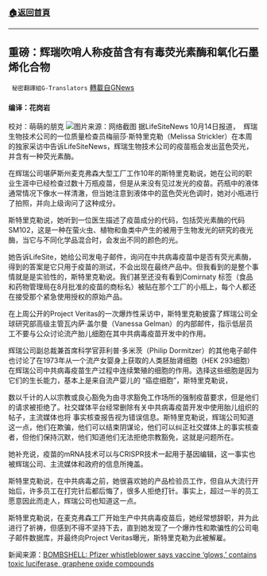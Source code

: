 ###  [:house:返回首頁](https://github.com/ourhimalayas/txt)
---


## 重磅：辉瑞吹哨人称疫苗含有有毒荧光素酶和氧化石墨烯化合物
` 秘密翻譯組G-Translators` [轉載自GNews](https://gnews.org/zh-hans/1598853/)

#### 编译：花岗岩
校对：萌萌的朋克
![](https://assets.gnews.org/wp-content/uploads/2021/10/3-51.jpg)图片来源：网络截图
据LifeSiteNews 10月14日报道，  辉瑞生物技术公司的一位质量检查员梅丽莎·斯特里克勒（Melissa Strickler）在本周的独家采访中告诉LifeSiteNews，辉瑞生物技术公司的疫苗瓶会发出蓝色荧光，并含有一种荧光素酶。

在辉瑞公司堪萨斯州麦克弗森大型工厂工作10年的斯特里克勒说，她在公司的职业生涯中已经检查过数十万瓶疫苗，但是从来没有见过发光的疫苗。药瓶中的液体通常情况下像水一样清澈，但当她注意到液体中的蓝色荧光色调时，她对小瓶进行了拍照，并向上级询问了这种成分。

斯特里克勒说，她听到一位医生描述了疫苗成分的代码，包括荧光素酶的代码SM102，这是一种在萤火虫、植物和鱼类中产生的被用于生物发光的研究的夜光酶，当它与不同化学品混合时，会发出不同的颜色的光。

她告诉LifeSite，她给公司发电子邮件，询问在中共病毒疫苗中是否有荧光素酶，得到的答案是它只用于疫苗的测试，不会出现在最终产品中。但我看到的是整个事情就是是实验性的，斯特里克勒说。我们甚至还没有看到Comirnaty 标签（食品和药物管理局在8月批准的疫苗的商标名）被贴在那个工厂的小瓶上，每个人都还在接受那个紧急使用授权的原始产品。

在上周公开的Project Veritas的一次爆炸性采访中，斯特里克勒披露了辉瑞公司全球研究部高级主管瓦内萨·盖尔曼（Vanessa Gelman）的内部邮件，指示低层员工不要与公众讨论流产胎儿细胞在其中共病毒疫苗开发中的作用。

辉瑞公司副总裁兼首席科学官菲利普·多米茨（Philip Dormitzer）的其他电子邮件也讨论了在1973年从一个流产女婴身上获取的人类胚胎肾细胞（HEK 293细胞）在辉瑞公司中共病毒疫苗生产过程中连续繁殖的细胞的作用。选择这些细胞是因为它们的生长能力，基本上是来自流产婴儿的 “癌症细胞”，斯特里克勒说，

数以千计的人以宗教或良心豁免为由寻求豁免工作场所的强制疫苗要求，但是他们的请求被拒绝了。社交媒体平台经常删除有关中共病毒疫苗开发中使用胎儿组织的帖子，主流媒体也将 事实核查报告视为错误信息。斯特里克勒说，辉瑞公司知道这一点，他们在欺骗，他们可以结束阴谋论，他们可以纠正社交媒体上的事实核查者，但他们保持沉默，他们知道他们无法拒绝宗教豁免，这就是问题所在。

她补充说，疫苗的mRNA技术可以与CRISPR技术一起用于基因编辑，这一事实也被辉瑞公司、主流媒体和政府的信息所掩盖。

斯特里克勒说，在中共病毒之前，她很喜欢她的产品检验员工作，但自从大流行开始后，许多员工在打完针后都后悔了，很多人拒绝打针。事实上，超过一半的员工愿意因此而走人，辉瑞公司也知道这一点。

斯特里克勒说，在麦克弗森工厂开始生产中共病毒疫苗后，她经常想辞职，并为此进行了祈祷，但感到不得不坚持下去，直到她发现了一个爆炸性和欺骗性的公司电子邮件数据库，并最终向Project Veritas曝光，斯特里克勒为此被解雇。

新闻来源：[BOMBSHELL: Pfizer whistleblower says vaccine ‘glows,’ contains toxic luciferase, graphene oxide compounds](https://www.lifesitenews.com/news/bombshell-pfizer-whistleblower-says-vaccine-glows-contains-toxic-luciferase-graphene-oxide-compounds/)
